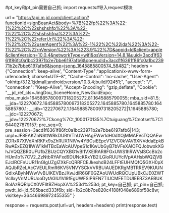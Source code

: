 #pt_key和pt_pin需要自己抓;
import requests#导入request模块

url = "https://api.m.jd.com/client.action?functionId=signBeanAct&body=%7B%22fp%22%3A%22-1%22%2C%22shshshfp%22%3A%22-1%22%2C%22shshshfpa%22%3A%22-1%22%2C%22referUrl%22%3A%22-1%22%2C%22userAgent%22%3A%22-1%22%2C%22jda%22%3A%22-1%22%2C%22rnVersion%22%3A%223.9%22%7D&appid=ld&client=apple&clientVersion=10.0.4&networkType=wifi&osVersion=14.8.1&uuid=3acd1f6361f86fc0a1bc23971b2e7bbe6197afb6&openudid=3acd1f6361f86fc0a1bc23971b2e7bbe6197afb6&jsonp=jsonp_1645885800574_58482";
headers  = {"Connection":'keep-alive',
            "Content-Type":"application/x-www-form-urlencoded; charset=UTF-8",
            "Cache-Control": 'no-cache',
            "User-Agent": "okhttp/3.12.1;jdmall;android;version/10.3.4;build/92451;",
            "accept": "*/*",
            "connection": "Keep-Alive",
            "Accept-Encoding": "gzip,deflate",
            "Cookie": "__jd_ref_cls=JingDou_SceneHome_NewGuidExpo; mba_muid=1645885780097318205272.81.1645885790055; mba_sid=81.5; __jda=122270672.1645885780097318205272.1645885780.1645885780.1645885780.1; __jdb=122270672.1.1645885780097318205272|1.1645885780; __jdc=122270672; __jdv=122270672%7Ckong%7Ct_1000170135%7Ctuiguang%7Cnotset%7C1644027879157; pre_seq=0; pre_session=3acd1f6361f86fc0a1bc23971b2e7bbe6197afb6|143; unpl=JF8EAKZnNSttWRkDURtVThUWHAgEWw1dH0dXOjMMAFVcTQQAEwZORxR7XlVdXhRKFx9sZhRUX1NIVw4YBCsiEEpcV1ZVC0kVAV9XNVddaEpkBRwAExEZQ1lWW1kMTBcEaWcAUVpeS1c1KwUbGyB7bVFeXAlOFQJobwxkXGhJVQQZBR0UFU1bZBUzCQYXBG1vBl1VXElRAR8FGxUWS1hRWVsISCcBb2cHUm1b%7CV2_ZzNtbRYAFxd9DUNcKRxYB2ILGloRUUYcIVpAAHsbWQZjVBEJclRCFnUUR11nGlgUZgIZXkFcQRRFCEJkexhdB24LFFtEUHMQfQ5GXH0pXAQJbRZeLAcCVEULRmR6KV5VNVYSCkVVRBUiAUEDKRgMBTRREV9KUUNGdlxAByhNWwVvBUIKEVBzJXwJdlR6GF0GZAoUWUdRQCUpUBkCJE0ZWTVcIlxyVnMURUooDytAGlU1Vl9fEgUWFSIPRFN7TlUCMFETDUIEERZ3AEBUKBoIAzRQRlpCX0VFIltBZHopXA%253d%253d; pt_key=自己抓; pt_pin=自己抓; pwdt_id=jd_505bacd333f6b; sid=1b2c8b7ce820c4188f048e689bf58c8w; visitkey=36446698972455355"
            }

response = requests.post(url=url, headers=headers)
print(response.text)
